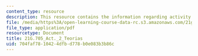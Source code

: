 ```yaml
---
content_type: resource
description: This resource contains the information regarding activity 2 teorias.
file: /media/https%3A/open-learning-course-data-rc.s3.amazonaws.com/21g-705-oral-communication-in-spanish-spring-2004/704faf7810424dfbd778b0e083b3b86c_MIT21G_705S04_act2teorias.pdf
file_type: application/pdf
resourcetype: Document
title: 21G.705_Act._2_Teorias
uid: 704faf78-1042-4dfb-d778-b0e083b3b86c
---
```

